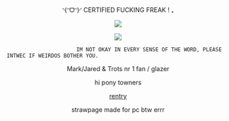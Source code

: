 <p align="center">◝(ᵔᗜᵔ)◜ CERTIFIED FUCKING FREAK ! ₊

<div align="center">

![](https://komarev.com/ghpvc/?username=absolutelynormalindividual&color=red) 

</div>

<p align="center">
  <img src="https://github.com/user-attachments/assets/4a6724dd-85e3-48a5-bf33-c16aca7261dc"
 />
</p>




                          IM NOT OKAY IN EVERY SENSE OF THE WORD, PLEASE INTWEC IF WEIRDOS BOTHER YOU.    
                                
<p align="center"> Mark/Jared & Trots nr 1 fan / glazer 





<p align="center">   hi pony towners

<p align="center">
<a href="https://rentry.co/top10leastretardeddextermoments" rel="nofollow"> rentry  </a>  

<p align="center">
strawpage made for pc btw errr 


